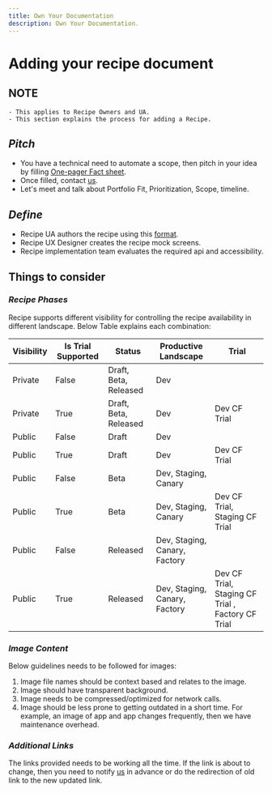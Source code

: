 ```yaml
---
title: Own Your Documentation
description: Own Your Documentation.
---
```


# Adding your recipe document
## NOTE
    - This applies to Recipe Owners and UA.
    - This section explains the process for adding a Recipe.

## *Pitch*
- You have a technical need to automate a scope, then pitch in your idea by filling <a href="../files/recipe-opfs.xlsx" download>One-pager Fact sheet</a>.
- Once filled, contact [us](../be-a-contributor/contact.md).
- Let's meet and talk about Portfolio Fit, Prioritization, Scope, timeline.

## *Define*
- Recipe UA authors the recipe using this <a href="../files/recipe_content.xlsx" download>format</a>.
- Recipe UX Designer creates the recipe mock screens.
- Recipe implementation team evaluates the required api and accessibility.


## Things to consider
### *Recipe Phases*
Recipe supports different visibility for controlling the recipe availability in different landscape. Below Table explains each combination:

| Visibility | Is Trial Supported | Status                | Productive Landscape          | Trial                                             |
| ---------- | ------------------ | --------------------- | ----------------------------- | ------------------------------------------------- |
| Private    | False              | Draft, Beta, Released | Dev                           |                                                   |
| Private    | True               | Draft, Beta, Released | Dev                           | Dev CF Trial                                      |
| Public     | False              | Draft                 | Dev                           |                                                   |
| Public     | True               | Draft                 | Dev                           | Dev CF Trial                                      |
| Public     | False              | Beta                  | Dev, Staging, Canary          |                                                   |
| Public     | True               | Beta                  | Dev, Staging, Canary          | Dev CF Trial, Staging CF Trial                    |
| Public     | False              | Released              | Dev, Staging, Canary, Factory |                                                   |
| Public     | True               | Released              | Dev, Staging, Canary, Factory | Dev CF Trial, Staging CF Trial , Factory CF Trial |


### *Image Content*
Below guidelines needs to be followed for images:

1. Image file names should be context based and relates to the image.
2. Image should have transparent background.
3. Image needs to be compressed/optimized for network calls.
4. Image should be less prone to getting outdated in a short time. For example, an image of app and app changes frequently, then we have maintenance overhead.


### *Additional Links*
The links provided needs to be working all the time. If the link is about to change, then you need to notify [us](../be-a-contributor/contact.md) in advance or do the redirection of old link to the new updated link.
